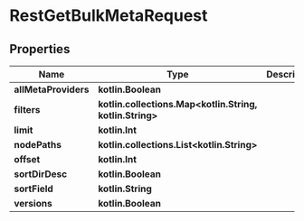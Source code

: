 
# RestGetBulkMetaRequest

## Properties
| Name | Type | Description | Notes |
| ------------ | ------------- | ------------- | ------------- |
| **allMetaProviders** | **kotlin.Boolean** |  |  [optional] |
| **filters** | **kotlin.collections.Map&lt;kotlin.String, kotlin.String&gt;** |  |  [optional] |
| **limit** | **kotlin.Int** |  |  [optional] |
| **nodePaths** | **kotlin.collections.List&lt;kotlin.String&gt;** |  |  [optional] |
| **offset** | **kotlin.Int** |  |  [optional] |
| **sortDirDesc** | **kotlin.Boolean** |  |  [optional] |
| **sortField** | **kotlin.String** |  |  [optional] |
| **versions** | **kotlin.Boolean** |  |  [optional] |
